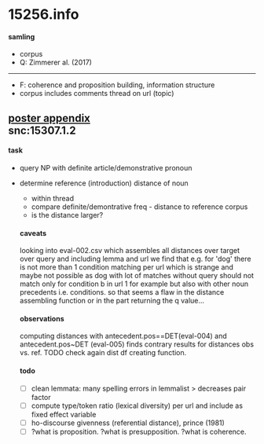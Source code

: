 # 15256.info
#### samling
- corpus
- Q: Zimmerer al. (2017)

-----
- F: coherence and proposition building, information structure
- corpus includes comments thread on url (topic)

[poster appendix](https://esteeschwarz.github.io/open-lx/index.html)   
snc:15307.1.2
-----

#### task
- query NP with definite article/demonstrative pronoun
- determine reference (introduction) distance of noun
  - within thread
  - compare definite/demontrative freq - distance to reference corpus
  - is the distance larger? 

  #### caveats
  looking into eval-002.csv which assembles all distances over target over query and including lemma and url we find that e.g. for 'dog' there is not more than 1 condition matching per url which is strange and maybe not possible as dog with lot of matches without query should not match only for condition b in url 1 for example but also with other noun precedents i.e. conditions. so that seems a flaw in the distance assembling function or in the part returning the q value...

  #### observations
  computing distances with antecedent.pos==DET(eval-004) and antecedent.pos~DET (eval-005) finds contrary results for distances obs vs. ref. TODO check again dist df creating function.
  
  #### todo
  - [ ] clean lemmata: many spelling errors in lemmalist > decreases pair factor
  - [ ] compute type/token ratio (lexical diversity) per url and include as fixed effect variable
  - [ ] ho-discourse givenness (referential distance), prince (1981)
  - [ ] ?what is proposition. ?what is presupposition. ?what is coherence.
